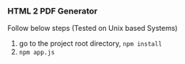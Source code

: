 ### HTML 2 PDF Generator

Follow below steps (Tested on Unix based Systems)
1. go to the project root directory, `npm install`
2. `npm app.js`
